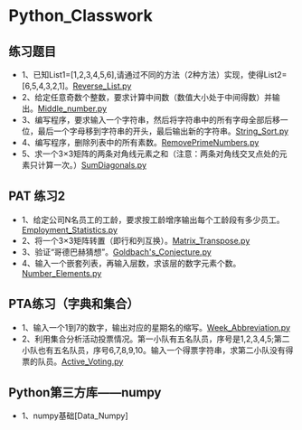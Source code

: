 # Python_Classwork
## 练习题目
*  1、已知List1=[1,2,3,4,5,6],请通过不同的方法（2种方法）实现，使得List2=[6,5,4,3,2,1]。[Reverse_List.py](https://github.com/zzLoschicos/Python_Classwork/blob/main/Reverse_List.py)
*  2、给定任意奇数个整数，要求计算中间数（数值大小处于中间得数）并输出。[Middle_number.py](https://github.com/zzLoschicos/Python_Classwork/blob/main/Middle_number.py)
*  3、编写程序，要求输入一个字符串，然后将字符串中的所有字母全部后移一位，最后一个字母移到字符串的开头，最后输出新的字符串。[String_Sort.py](https://github.com/zzLoschicos/Python_Classwork/blob/main/String_Sort.py)
*  4、编写程序，删除列表中的所有素数。[RemovePrimeNumbers.py](https://github.com/zzLoschicos/Python_Classwork/blob/main/RemovePrimeNumbers.py)
*  5、求一个3×3矩阵的两条对角线元素之和（注意：两条对角线交叉点处的元素只计算一次。）[SumDiagonals.py](https://github.com/zzLoschicos/Python_Classwork/blob/main/SumDiagonals.py) 
## PAT 练习2
*  1、给定公司N名员工的工龄，要求按工龄增序输出每个工龄段有多少员工。[Employment_Statistics.py](https://github.com/zzLoschicos/Python_Classwork/blob/main/Employment_Statistics.py)
*  2、将一个3×3矩阵转置（即行和列互换）。[Matrix_Transpose.py](https://github.com/zzLoschicos/Python_Classwork/blob/main/Matrix_Transpose.py)
*  3、验证“哥德巴赫猜想”。[Goldbach's_Conjecture.py](https://github.com/zzLoschicos/Python_Classwork/blob/main/Goldbach's_Conjecture.py)
*  4、输入一个嵌套列表，再输入层数，求该层的数字元素个数。[Number_Elements.py](https://github.com/zzLoschicos/Python_Classwork/blob/main/Number_Elements.py)

## PTA练习（字典和集合）
*  1、输入一个1到7的数字，输出对应的星期名的缩写。[Week_Abbreviation.py](https://github.com/zzLoschicos/Python_Classwork/blob/main/Week_Abbreviation.py)
*  2、利用集合分析活动投票情况。第一小队有五名队员，序号是1,2,3,4,5;第二小队也有五名队员，序号6,7,8,9,10。输入一个得票字符串，求第二小队没有得票的队员。[Active_Voting.py](https://github.com/zzLoschicos/Python_Classwork/blob/main/Active_Voting.py)


## Python第三方库——numpy
*  1、numpy基础[Data_Numpy]